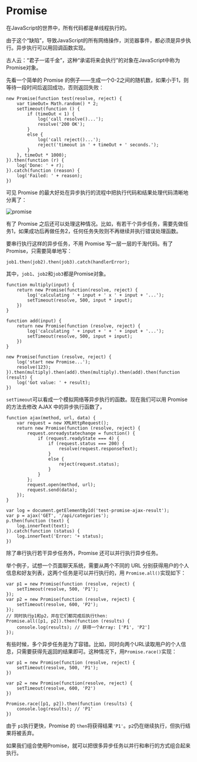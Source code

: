 # Promise

在JavaScript的世界中，所有代码都是单线程执行的。

由于这个“缺陷”，导致JavaScript的所有网络操作，浏览器事件，都必须是异步执行。异步执行可以用回调函数实现。

古人云：“君子一诺千金”，这种“承诺将来会执行”的对象在JavaScript中称为Promise对象。

先看一个简单的 Promise 的例子——生成一个0-2之间的随机数，如果小于1，则等待一段时间后返回成功，否则返回失败：

```
new Promise(function test(resolve, reject) {
    var timeOut= Math.random() * 2;
    setTimeout(function () {
        if (timeOut < 1) {
            log('call resolve()...');
            resolve('200 OK');
        }
        else {
            log('call reject()...');
            reject('timeout in ' + timeOut + ' seconds.');
        }
    }, timeOut * 1000);
}).then(function (r) {
    log('Done: ' + r);
}).catch(function (reason) {
    log('Failed: ' + reason);
})
```

可见 Promise 的最大好处在异步执行的流程中把执行代码和结果处理代码清晰地分离了：

![promise](/Users/pengyuyan/Documents/Web-Learning-Material/JavaScript/面向对象编程/images/l1.png)

有了 Promise 之后还可以处理这种情况。比如，有若干个异步任务，需要先做任务1，如果成功后再做任务2，任何任务失败则不再继续并执行错误处理函数。

要串行执行这样的异步任务，不用 Promise 写一层一层的千淘代码。有了 Promise，只需要简单地写：

`job1.then(job2).then(job3).catch(handlerError);`

其中，`job1`、`job2`和`job3`都是Promise对象。

```
function multiply(input) {
    return new Promise(function(resolve, reject) {
        log('calculating ' + input + ' x ' + input + '...');
        setTimeout(resolve, 500, input * input);
    })
}

function add(input) {
    return new Promise(function (resolve, reject) {
        log('calculating ' + input + ' + ' + input + '...');
        setTimeout(resolve, 500, input + input);
    })
}

new Promise(function (resolve, reject) {
    log('start new Promise...');
    resolve(123);
}).then(multiply).then(add).then(multiply).then(add).then(function (result) {
    log('Got value: ' + result);
})
```

`setTimeout`可以看成一个模拟网络等异步执行的函数。现在我们可以用 Promise 的方法去修改 AJAX 中的异步执行函数了，

```
function ajax(method, url, data) {
    var request = new XMLHttpRequest();
    return new Promise(function (resolve, reject) {
        request.onreadystatechange = function() {
            if (request.readyState === 4) {
                if (request.status === 200) {
                    resolve(request.responseText);
                }
                else {
                    reject(request.status);
                }
            }
        };
        request.open(method, url);
        request.send(data);
    });
}

var log = document.getElementById('test-promise-ajax-result');
var p = ajax('GET', '/api/categories');
p.then(function (text) {
    log.innerText(text);
}).catch(function (status) {
    log.innerText('Error: '+ status);
})
```

除了串行执行若干异步任务外，Promise 还可以并行执行异步任务。

举个例子，试想一个页面聊天系统，需要从两个不同的 URL 分别获得用户的个人信息和好友列表，这两个任务是可以并行执行的，用 `Promise.all()`实现如下：

```
var p1 = new Promise(function (resolve, reject) {
    setTimeout(resolve, 500, 'P1');
});
var p2 = new Promise(function (resolve, reject) {
    setTimeout(resolve, 600, 'P2');
});
// 同时执行p1和p2，并在它们都完成后执行then:
Promise.all([p1, p2]).then(function (results) {
    console.log(results); // 获得一个Array: ['P1', 'P2']
});
```

有些时候，多个异步任务是为了容错。比如，同时向两个URL读取用户的个人信息，只需要获得先返回的结果即可。这种情况下，用`Promise.race()`实现：

```
var p1 = new Promise(function (resolve, reject) {
    setTimeout(resolve, 500, 'P1');
})

var p2 = new Promise(function(resolve, reject) {
    setTimeout(resolve, 600, 'P2')
})

Promise.race([p1, p2]).then(function (results) {
    console.log(results); // 'P1'
})
```

由于 `p1`执行更快，Promise 的 `then`将获得结果`'P1'`。`p2`仍在继续执行，但执行结果将被丢弃。

如果我们组合使用Promise，就可以把很多异步任务以并行和串行的方式组合起来执行。